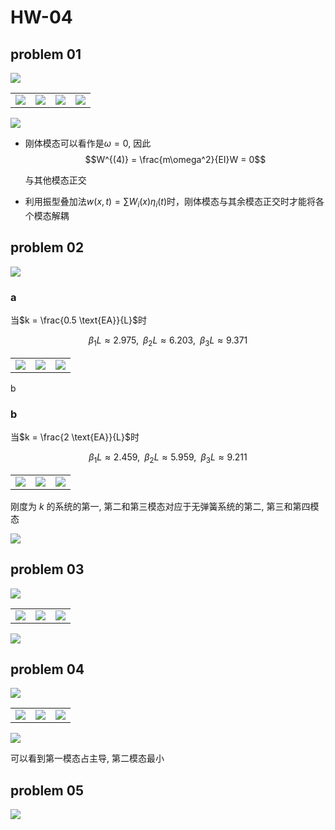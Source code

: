 # HW-04

## problem 01

![](HW-04-01.drawio.svg)

|                                 |                                 |                                 |                                 |
| :-----------------------------: | :-----------------------------: | :-----------------------------: | :-----------------------------: |
| ![](figure/ques_04_01_02_1.png) | ![](figure/ques_04_01_02_2.png) | ![](figure/ques_04_01_02_3.png) | ![](figure/ques_04_01_02_4.png) |

![](HW-04-01-part-02.drawio.svg)

- 刚体模态可以看作是$\omega=0$, 因此
  $$W^{(4)} = \frac{m\omega^2}{EI}W = 0$$

  与其他模态正交

- 利用振型叠加法$w(x, t) = \sum W_i(x)\eta_i(t)$时，刚体模态与其余模态正交时才能将各个模态解耦

## problem 02

![](HW-04-02.drawio.svg)

### a

当$k = \frac{0.5 \text{EA}}{L}$时

$${\beta _1}L \approx 2.975,\;\;{\beta _2}L \approx 6.203,\;\;{\beta _3}L \approx 9.371$$

|                                 |                                 |                                 |
| :-----------------------------: | :-----------------------------: | :-----------------------------: |
| ![](figure/ques_04_02_02_1.png) | ![](figure/ques_04_02_02_2.png) | ![](figure/ques_04_02_02_3.png) |

b

### b

当$k = \frac{2 \text{EA}}{L}$时

$${\beta _1}L \approx 2.459,\;\;{\beta _2}L \approx 5.959,\;\;{\beta _3}L \approx 9.211$$

|                                         |                                         |                                         |
| :-------------------------------------: | :-------------------------------------: | :-------------------------------------: |
| ![](figure/ques_04_02_02_part_02_1.png) | ![](figure/ques_04_02_02_part_02_2.png) | ![](figure/ques_04_02_02_part_02_3.png) |

刚度为 $k$ 的系统的第一, 第二和第三模态对应于无弹簧系统的第二, 第三和第四模态

![](HW-04-02-part-02.drawio.svg)

## problem 03

![](HW-04-03.drawio.svg)

|                                 |                                 |                                 |
| :-----------------------------: | :-----------------------------: | :-----------------------------: |
| ![](figure/ques_04_03_02_1.png) | ![](figure/ques_04_03_02_2.png) | ![](figure/ques_04_03_02_3.png) |

![](HW-04-03-part-02.drawio.svg)

## problem 04

![](HW-04-04.drawio.svg)

|                                 |                                 |                                 |
| :-----------------------------: | :-----------------------------: | :-----------------------------: |
| ![](figure/ques_04_04_02_1.png) | ![](figure/ques_04_04_02_2.png) | ![](figure/ques_04_04_02_3.png) |

![](HW-04-04-part-02.drawio.svg)

可以看到第一模态占主导, 第二模态最小

## problem 05

![](HW-04-05.drawio.svg)
